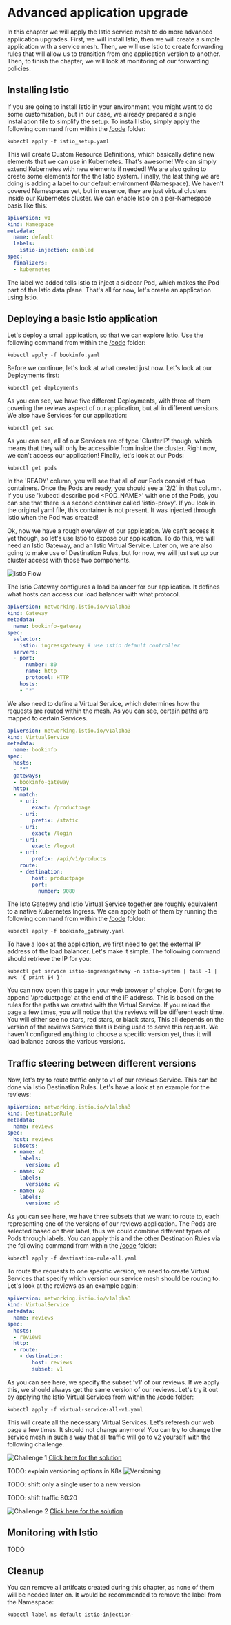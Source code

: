 # Advanced application upgrade
In this chapter we will apply the Istio service mesh to do more advanced application upgrades. First, we will install Istio, then we will create a simple application with a service mesh. Then, we will use Istio to create forwarding rules that will allow us to transition from one application version to another. Then, to finish the chapter, we will look at monitoring of our forwarding policies.

## Installing Istio
If you are going to install Istio in your environment, you might want to do some customization, but in our case, we already prepared a single installation file to simplify the setup. To install Istio, simply apply the following command from within the [/code](code/ "/code") folder:

```
kubectl apply -f istio_setup.yaml
```

This will create Custom Resource Definitions, which basically define new elements that we can use in Kubernetes. That's awesome! We can simply extend Kubernetes with new elements if needed! We are also going to create some elements for the the Istio system. Finally, the last thing we are doing is adding a label to our default environment (Namespace). We haven't covered Namespaces yet, but in essence, they are just virtual clusters inside our Kubernetes cluster. We can enable Istio on a per-Namespace basis like this:

```yaml
apiVersion: v1
kind: Namespace
metadata:
  name: default
  labels:
    istio-injection: enabled
spec:
  finalizers:
  - kubernetes
```

The label we added tells Istio to inject a sidecar Pod, which makes the Pod part of the Istio data plane. That's all for now, let's create an application using Istio.

## Deploying a basic Istio application
Let's deploy a small application, so that we can explore Istio. Use the following command from within the [/code](code/ "/code") folder:

```
kubectl apply -f bookinfo.yaml
```

Before we continue, let's look at what created just now. Let's look at our Deployments first:

```
kubectl get deployments
```

As you can see, we have five different Deployments, with three of them covering the reviews aspect of our application, but all in different versions. We also have Services for our application:

```
kubectl get svc
```

As you can see, all of our Services are of type 'ClusterIP' though, which means that they will only be accessible from inside the cluster. Right now, we can't access our application! Finally, let's look at our Pods:

```
kubectl get pods
```

In the 'READY' column, you will see that all of our Pods consist of two containers. Once the Pods are ready, you should see a '2/2' in that column. If you use 'kubectl describe pod <POD_NAME>' with one of the Pods, you can see that there is a second container called 'istio-proxy'. If you look in the original yaml file, this container is not present. It was injected through Istio when the Pod was created!

Ok, now we have a rough overview of our application. We can't access it yet though, so let's use Istio to expose our application. To do this, we will need an Istio Gateway, and an Istio Virtual Service. Later on, we are also going to make use of Destination Rules, but for now, we will just set up our cluster access with those two components.

![Istio Flow](img/istio_flow.png?raw=true "Istio Flow")

The Istio Gateway configures a load balancer for our application. It defines what hosts can access our load balancer with what protocol.

```yaml
apiVersion: networking.istio.io/v1alpha3
kind: Gateway
metadata:
  name: bookinfo-gateway
spec:
  selector:
    istio: ingressgateway # use istio default controller
  servers:
  - port:
      number: 80
      name: http
      protocol: HTTP
    hosts:
    - "*"
```

We also need to define a Virtual Service, which determines how the requests are routed within the mesh. As you can see, certain paths are mapped to certain Services.

```yaml
apiVersion: networking.istio.io/v1alpha3
kind: VirtualService
metadata:
  name: bookinfo
spec:
  hosts:
  - "*"
  gateways:
  - bookinfo-gateway
  http:
  - match:
    - uri:
        exact: /productpage
    - uri:
        prefix: /static
    - uri:
        exact: /login
    - uri:
        exact: /logout
    - uri:
        prefix: /api/v1/products
    route:
    - destination:
        host: productpage
        port:
          number: 9080
```

The Isto Gateawy and Istio Virtual Service together are roughly equivalent to a native Kubernetes Ingress. We can apply both of them by running the following command from within the [/code](code/ "/code") folder:

```
kubectl apply -f bookinfo_gateway.yaml
```

To have a look at the application, we first need to get the external IP address of the load balancer. Let's make it simple. The following command should retrieve the IP for you:

```
kubectl get service istio-ingressgateway -n istio-system | tail -1 | awk '{ print $4 }'
```

You can now open this page in your web browser of choice. Don't forget to append '/productpage' at the end of the IP address. This is based on the rules for the paths we created with the Virtual Service. If you reload the page a few times, you will notice that the reviews will be different each time. You will either see no stars, red stars, or black stars, This all depends on the version of the reviews Service that is being used to serve this request. We haven't configured anything to choose a specific version yet, thus it will load balance across the various versions.

## Traffic steering between different versions
Now, let's try to route traffic only to v1 of our reviews Service. This can be done via Istio Destination Rules. Let's have a look at an example for the reviews:

```yaml
apiVersion: networking.istio.io/v1alpha3
kind: DestinationRule
metadata:
  name: reviews
spec:
  host: reviews
  subsets:
  - name: v1
    labels:
      version: v1
  - name: v2
    labels:
      version: v2
  - name: v3
    labels:
      version: v3
```

As you can see here, we have three subsets that we want to route to, each representing one of the versions of our reviews application. The Pods are selected based on their label, thus we could combine different types of Pods through labels. You can apply this and the other Destination Rules via the following command from within the [/code](code/ "/code") folder:

```
kubectl apply -f destination-rule-all.yaml
```

To route the requests to one specific version, we need to create Virtual Services that specify which version our service mesh should be routing to. Let's look at the reviews as an example again:

```yaml
apiVersion: networking.istio.io/v1alpha3
kind: VirtualService
metadata:
  name: reviews
spec:
  hosts:
  - reviews
  http:
  - route:
    - destination:
        host: reviews
        subset: v1
```

As you can see here, we specify the subset 'v1' of our reviews. If we apply this, we should always get the same version of our reviews. Let's try it out by applying the Istio Virtual Services from within the [/code](code/ "/code") folder:

```
kubectl apply -f virtual-service-all-v1.yaml
```

This will create all the necessary Virtual Services. Let's referesh our web page a few times. It should not change anymore! You can try to change the service mesh in such a way that all traffic will go to v2 yourself with the following challenge.

![Challenge 1](img/challenge1.png?raw=true "Challenge 1")
[Click here for the solution](./solutions/challenge1 "Click here for the solution")

TODO: explain versioning options in K8s
![Versioning](img/versioning.png?raw=true "Versioning")

TODO: shift only a single user to a new version

TODO: shift traffic 80:20

![Challenge 2](img/challenge2.png?raw=true "Challenge 2")
[Click here for the solution](./solutions/challenge2 "Click here for the solution")

## Monitoring with Istio
TODO

## Cleanup
You can remove all artifcats created during this chapter, as none of them will be needed later on. It would be recommended to remove the label from the Namespace:

```
kubectl label ns default istio-injection-
```
